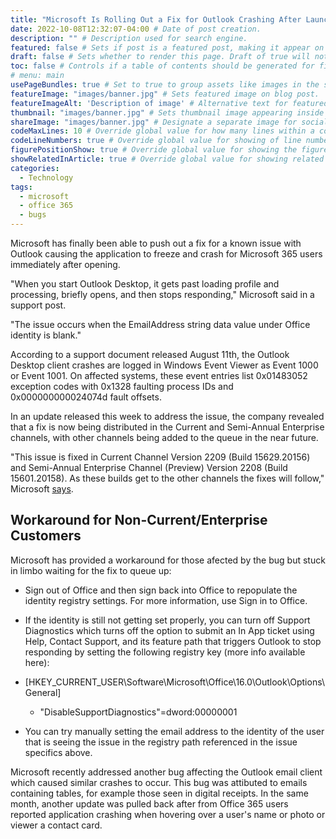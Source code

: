 ```yaml
---
title: "Microsoft Is Rolling Out a Fix for Outlook Crashing After Launch" # Title of the blog post.
date: 2022-10-08T12:32:07-04:00 # Date of post creation.
description: "" # Description used for search engine.
featured: false # Sets if post is a featured post, making it appear on the sidebar. A featured post won't be listed on the sidebar if it's the current page
draft: false # Sets whether to render this page. Draft of true will not be rendered.
toc: false # Controls if a table of contents should be generated for first-level links automatically.
# menu: main
usePageBundles: true # Set to true to group assets like images in the same folder as this post.
featureImage: "images/banner.jpg" # Sets featured image on blog post.
featureImageAlt: 'Description of image' # Alternative text for featured image.
thumbnail: "images/banner.jpg" # Sets thumbnail image appearing inside card on homepage.
shareImage: "images/banner.jpg" # Designate a separate image for social media sharing.
codeMaxLines: 10 # Override global value for how many lines within a code block before auto-collapsing.
codeLineNumbers: true # Override global value for showing of line numbers within code block.
figurePositionShow: true # Override global value for showing the figure label.
showRelatedInArticle: true # Override global value for showing related posts in this series at the end of the content.
categories:
  - Technology
tags:
  - microsoft
  - office 365
  - bugs
---
```


Microsoft has finally been able to push out a fix for a known issue with Outlook causing the application to freeze and crash for Microsoft 365 users immediately after opening. 

"When you start Outlook Desktop, it gets past loading profile and processing, briefly opens, and then stops responding," Microsoft said in a support post. 

"The issue occurs when the EmailAddress string data value under Office identity is blank."

According to a support document released August 11th, the Outlook Desktop client crashes are logged in Windows Event Viewer as Event 1000 or Event 1001. On affected systems,  these event entries list 0x01483052 exception codes with 0x1328 faulting process IDs and 0x000000000024074d fault offsets.

In an update released this week to address the issue, the company revealed that a fix is now being distributed in the Current and Semi-Annual Enterprise channels, with other channels being added to the queue in the near future.

"This issue is fixed in Current Channel Version 2209 (Build 15629.20156) and Semi-Annual Enterprise Channel (Preview) Version 2208 (Build 15601.20158). As these builds get to the other channels the fixes will follow," Microsoft [says](https://support.microsoft.com/en-us/topic/outlook-closes-shortly-after-it-is-opened-2d32d880-70a0-4ee0-b1e9-9e920721abdd).

## Workaround for Non-Current/Enterprise Customers
Microsoft has provided a workaround for those afected by the bug but stuck in limbo waiting for the fix to queue up:

- Sign out of Office and then sign back into Office to repopulate the identity registry settings. For more information, use Sign in to Office.

- If the identity is still not getting set properly, you can turn off Support Diagnostics which turns off the option to submit an In App ticket using Help, Contact Support, and its feature path that triggers Outlook to stop responding by setting the following registry key (more info available here):

- [HKEY_CURRENT_USER\Software\Microsoft\Office\16.0\Outlook\Options\General] 
  - "DisableSupportDiagnostics"=dword:00000001

- You can try manually setting the email address to the identity of the user that is seeing the issue in the registry path referenced in the issue specifics above.

Microsoft recently addressed another bug affecting the Outlook email client which caused similar crashes to occur. This bug was attibuted to emails containing tables, for example those seen in digital receipts. In the same month, another update was pulled back after from Office 365 users reported application crashing when hovering over a user's name or photo or viewer a contact card. 

